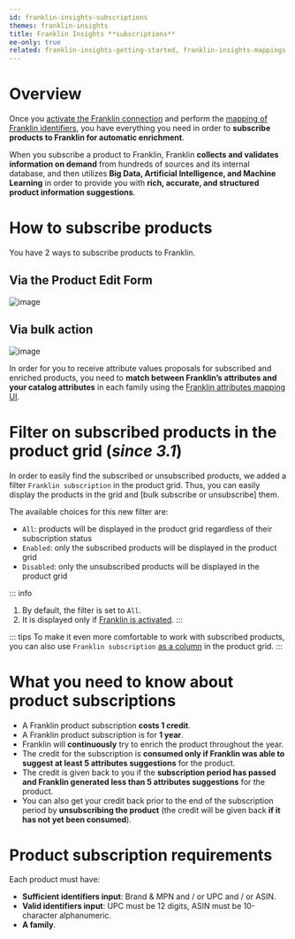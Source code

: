 ```yaml
---
id: franklin-insights-subscriptions
themes: franklin-insights
title: Franklin Insights **subscriptions**
ee-only: true
related: franklin-insights-getting-started, franklin-insights-mappings
---
```


# Overview

Once you [activate the Franklin connection](franklin-insights-getting-started.html#franklin-activation) and perform the [mapping of Franklin identifiers](franklin-insights-mappings.html#identifiers-mapping), you have everything you need in order to **subscribe products to Franklin for automatic enrichment**.

When you subscribe a product to Franklin, Franklin **collects and validates information on demand** from hundreds of sources and its internal database, and then utilizes **Big Data, Artificial Intelligence, and Machine Learning** in order to provide you with **rich, accurate, and structured product information suggestions**.

# How to subscribe products

You have 2 ways to subscribe products to Franklin.

## Via the Product Edit Form

![image](../img/Akeneo_Screenshot_Franklin_Insights_PEF_Subscription.png)

## Via bulk action

![image](../img/Akeneo_Screenshot_Franklin_Insights_Bulk_Actions.png)

In order for you to receive attribute values proposals for subscribed and enriched products, you need to **match between Franklin’s attributes and your catalog attributes** in each family using the [Franklin attributes mapping UI](franklin-insights-mappings.html#identifiers-mapping).

# Filter on subscribed products in the product grid (_since 3.1_)

In order to easily find the subscribed or unsubscribed products, we added a filter `Franklin subscription` in the product grid. Thus, you can easily display the products in the grid and [bulk subscribe or unsubscribe] them.

The available choices for this new filter are:
- `All`: products will be displayed in the product grid regardless of their subscription status
- `Enabled`: only the subscribed products will be displayed in the product grid
- `Disabled`: only the unsubscribed products will be displayed in the product grid

::: info
1. By default, the filter is set to `All`.
2. It is displayed only if [Franklin is activated](franklin-insights-getting-started.html#franklin-activation).
:::

::: tips
To make it even more comfortable to work with subscribed products, you can also use `Franklin subscription` [as a column](products-grid.html#configure-grid-columns) in the product grid.
:::

# What you need to know about product subscriptions

-	A Franklin product subscription **costs 1 credit**.
-	A Franklin product subscription is for **1 year**.
-	Franklin will **continuously** try to enrich the product throughout the year.
-	The credit for the subscription is **consumed only if Franklin was able to suggest at least 5 attributes suggestions** for the product.
-	The credit is given back to you if the **subscription period has passed and Franklin generated less than 5 attributes suggestions** for the product.
-	You can also get your credit back prior to the end of the subscription period by **unsubscribing the product** (the credit will be given back **if it has not yet been consumed**).

# Product subscription requirements

Each product must have:
-	**Sufficient identifiers input**:
Brand & MPN
and / or UPC
and / or ASIN.
-	**Valid identifiers input**: UPC must be 12 digits, ASIN must be 10-character alphanumeric.
-	**A family**.

